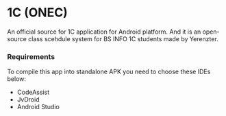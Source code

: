 # 1C (ONEC)
An official source for 1C application for Android platform. And it is an open-source class scehdule system for BS INFO 1C students made by Yerenzter.

### Requirements

To compile this app into standalone APK you need to choose these IDEs below:

- CodeAssist
- JvDroid
- Android Studio
